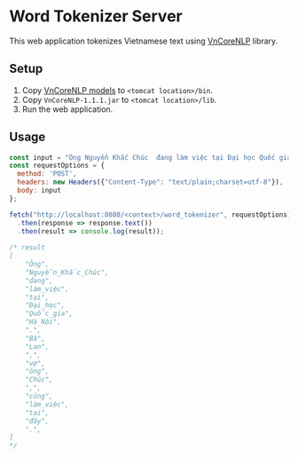 # Word Tokenizer Server

This web application tokenizes Vietnamese text using [VnCoreNLP](https://github.com/vncorenlp/VnCoreNLP) library.

## Setup

1. Copy [VnCoreNLP models](https://github.com/vncorenlp/VnCoreNLP/tree/master/models) to `<tomcat location>/bin`.
2. Copy `VnCoreNLP-1.1.1.jar` to `<tomcat location>/lib`.
3. Run the web application.

## Usage

```javascript
const input = "Ông Nguyễn Khắc Chúc  đang làm việc tại Đại học Quốc gia Hà Nội. Bà Lan, vợ ông Chúc, cũng làm việc tại đây.";
const requestOptions = {
  method: 'POST',
  headers: new Headers({"Content-Type": "text/plain;charset=utf-8"}),
  body: input
};

fetch("http://localhost:8080/<context>/word_tokenizer", requestOptions)
  .then(response => response.text())
  .then(result => console.log(result));
  
/* result
[
    "Ông",
    "Nguyễn_Khắc_Chúc",
    "đang",
    "làm_việc",
    "tại",
    "Đại_học",
    "Quốc_gia",
    "Hà_Nội",
    ".",
    "Bà",
    "Lan",
    ",",
    "vợ",
    "ông",
    "Chúc",
    ",",
    "cũng",
    "làm_việc",
    "tại",
    "đây",
    ".",
]
*/
```
